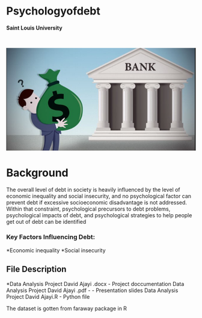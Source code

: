 # Psychologyofdebt
**Saint Louis University**

<!-- PROJECT LOGO -->
<br />
<p align="center">
  
  <a href="https://github.com/Dajayi1/Psychologyofdebt">
    <img src="Psychology_Debt.png" alt="Logo", width = 800 >
  </a>
  
</p>




# Background
The overall level of debt in society is heavily influenced by the level of economic inequality and social insecurity, and no psychological factor can prevent debt if excessive socioeconomic disadvantage is not addressed. Within that constraint, psychological precursors to debt problems, psychological impacts of debt, and psychological strategies to help people get out of debt can be identified

### Key Factors Influencing Debt:
 
*Economic inequality
*Social insecurity



## File Description
*Data Analysis Project David Ajayi .docx - Project doccumentation
Data Analysis Project David Ajayi .pdf - - Presentation slides
Data Analysis Project David Ajayi.R - Python file



The dataset is gotten from faraway package in R



